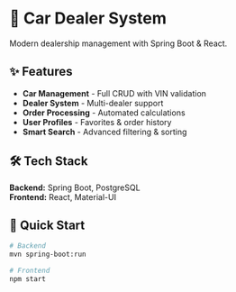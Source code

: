 # 🚗 Car Dealer System

Modern dealership management with Spring Boot & React.

## ✨ Features
- **Car Management** - Full CRUD with VIN validation
- **Dealer System** - Multi-dealer support  
- **Order Processing** - Automated calculations
- **User Profiles** - Favorites & order history
- **Smart Search** - Advanced filtering & sorting

## 🛠️ Tech Stack
**Backend:** Spring Boot, PostgreSQL  
**Frontend:** React, Material-UI

## 🚀 Quick Start
```bash
# Backend
mvn spring-boot:run

# Frontend  
npm start
